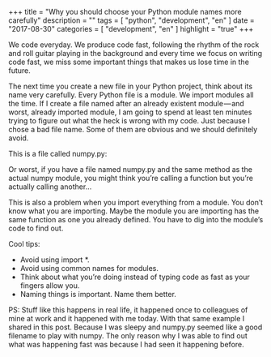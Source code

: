+++
title = "Why you should choose your Python module names more carefully"
description = ""
tags = [
    "python",
    "development",
    "en"
]
date = "2017-08-30"
categories = [
    "development",
    "en"
]
highlight = "true"
+++

We code everyday. We produce code fast, following the rhythm of the rock and roll guitar playing in the background and every time we focus on writing code fast, we miss some important things that makes us lose time in the future.

The next time you create a new file in your Python project, think about its name very carefully. Every Python file is a module. We import modules all the time. If I create a file named after an already existent module — and worst, already imported module, I am going to spend at least ten minutes trying to figure out what the heck is wrong with my code. Just because I chose a bad file name. Some of them are obvious and we should definitely avoid.

This is a file called numpy.py:

<script src="https://gist.github.com/biancarosa/720db847d568caba3a4a238ff54391b2.js"></script>

Or worst, if you have a file named numpy.py and the same method as the actual numpy module, you might think you’re calling a function but you’re actually calling another…

<script src="https://gist.github.com/biancarosa/8093788ce5dfc8f3c992c43c44b80028.js"></script>

<script src="https://gist.github.com/biancarosa/0656d554dc9a969c47511c09e392e7ef.js"></script>

This is also a problem when you import everything from a module. You don’t know what you are importing. Maybe the module you are importing has the same function as one you already defined. You have to dig into the module’s code to find out.

Cool tips:

- Avoid using import *.
- Avoid using common names for modules.
- Think about what you’re doing instead of typing code as fast as your fingers allow you.
- Naming things is important. Name them better.

PS: Stuff like this happens in real life, it happened once to colleagues of mine at work and it happened with me today. With that same example I shared in this post. Because I was sleepy and numpy.py seemed like a good filename to play with numpy. The only reason why I was able to find out what was happening fast was because I had seen it happening before.